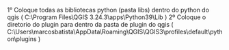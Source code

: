 1° Coloque todas as bibliotecas python (pasta libs) dentro do python do qgis ( C:\Program Files\QGIS 3.24.3\apps\Python39\Lib )
2º Coloque o diretorio do plugin para dentro da pasta de plugin do qgis ( C:\Users\marcosbatista\AppData\Roaming\QGIS\QGIS3\profiles\default\python\plugins )
